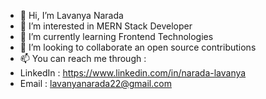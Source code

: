 - 👋 Hi, I’m Lavanya Narada
- 👀 I’m interested in MERN Stack Developer
- 🌱 I’m currently learning Frontend Technologies
- 💞️ I’m looking to collaborate an open source contributions
- 📫 You can reach me through :
-  LinkedIn : https://www.linkedin.com/in/narada-lavanya
-  Email : lavanyanarada22@gmail.com

<!---
naradalavanya/naradalavanya is a ✨ special ✨ repository because its `README.md` (this file) appears on your GitHub profile.
You can click the Preview link to take a look at your changes.
--->
